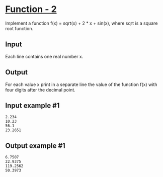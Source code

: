 # [Function - 2](https://www.e-olymp.com/en/contests/9646/problems/84661)
Implement a function f(x) = sqrt(x) + 2 * x + sin(x), where sqrt is a square root function.

## Input
Each line contains one real number x.

## Output
For each value x print in a separate line the value of the function f(x) with four digits after the decimal point.

## Input example #1
```
2.234
10.23
56.1
23.2651
```

## Output example #1
```
6.7507
22.9375
119.2562
50.3973
```
